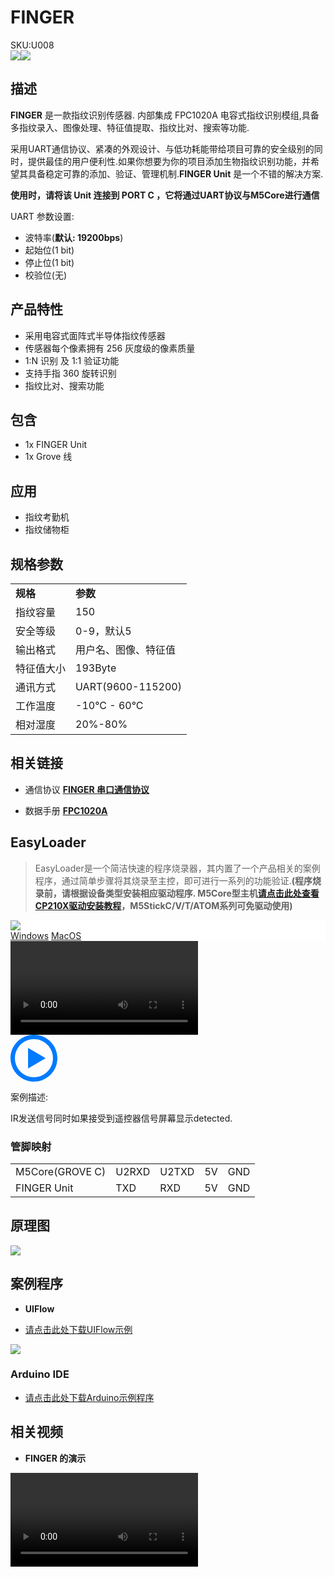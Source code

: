 # FINGER

<div class="badge badge-pill badge-primary product_sku_tag">SKU:U008</div>

<div class="product_pic"><img src="assets/img/product_pics/unit/unit_finger_01.webp"><img src="assets/img/product_pics/unit/unit_finger_02.webp"></div>

## 描述

**FINGER** 是一款指纹识别传感器. 内部集成 FPC1020A 电容式指纹识别模组,具备多指纹录入、图像处理、特征值提取、指纹比对、搜索等功能.

采用UART通信协议、紧凑的外观设计、与低功耗能带给项目可靠的安全级别的同时，提供最佳的用户便利性.如果你想要为你的项目添加生物指纹识别功能，并希望其具备稳定可靠的添加、验证、管理机制.**FINGER Unit** 是一个不错的解决方案.

**使用时，请将该 Unit 连接到 PORT C ，它将通过UART协议与M5Core进行通信**

UART 参数设置:
- 波特率(**默认: 19200bps**)
- 起始位(1 bit)
- 停止位(1 bit)
- 校验位(无)

## 产品特性

- 采用电容式面阵式半导体指纹传感器
- 传感器每个像素拥有 256 灰度级的像素质量
- 1:N 识别 及 1:1 验证功能
- 支持手指 360 旋转识别
- 指纹比对、搜索功能

## 包含

- 1x FINGER Unit
- 1x Grove 线

## 应用

- 指纹考勤机
- 指纹储物柜

## 规格参数

<table>
   <tr style="font-weight:bold">
      <td>规格</td>
      <td>参数</td>
   </tr>
   <tr>
      <td>指纹容量</td>
      <td>150</td>
   </tr>
   <tr>
      <td>安全等级</td>
      <td>0-9，默认5</td>
   </tr>
   <tr>
      <td>输出格式</td>
      <td>用户名、图像、特征值</td>
   </tr>
   <tr>
      <td>特征值大小</td>
      <td>193Byte</td>
   </tr>
   <tr>
      <td>通讯方式</td>
      <td>UART(9600-115200)</td>
   </tr>
   <tr>
      <td>工作温度</td>
      <td>-10°C - 60°C</td>
   </tr>
   <tr>
      <td>相对湿度</td>
      <td>20%-80%</td>
   </tr>
</table>


## 相关链接

- 通信协议 **[FINGER 串口通信协议](https://github.com/m5stack/M5-Schematic/blob/master/Units/finger/biovo_fingerprint_Protocol_en.DOC)**

- 数据手册 **[FPC1020A](https://m5stack.oss-cn-shenzhen.aliyuncs.com/resource/docs/datasheet/hat/1020A_datasheet_cn.pdf)**

## EasyLoader

>EasyLoader是一个简洁快速的程序烧录器，其内置了一个产品相关的案例程序，通过简单步骤将其烧录至主控，即可进行一系列的功能验证.**(程序烧录前，请根据设备类型安装相应驱动程序. M5Core型主机[请点击此处查看CP210X驱动安装教程](zh_CN/arduino/arduino_development?id=安装串口驱动)，M5StickC/V/T/ATOM系列可免驱动使用)**

<div class="easyloader-box">
    <div style="background-color:white;">
        <div><img src="https://m5stack.oss-cn-shenzhen.aliyuncs.com/image/easyloader_intro.webp"></div>
        <div class="easyloader-btn">
            <a href="https://m5stack.oss-cn-shenzhen.aliyuncs.com/EasyLoader/Windows/UNIT/For%20M5Core/EasyLoader_Finger_UNIT_With_M5Core.exe">Windows</a>
            <a href="https://m5stack.oss-cn-shenzhen.aliyuncs.com/EasyLoader/MacOS/UNIT/EasyLoader_Finger_UNIT_With_M5Core_0x1000.dmg">MacOS</a>
            <!-- <a>Linux</a>
            <a>MacOS</a> -->
        </div>
    </div>
    <div>
        <video id="example_video" controls>
            <source src="https://m5stack.oss-cn-shenzhen.aliyuncs.com/video/Product_example_video/Unit/Finger_UNIT.mp4" type="video/mp4">
        </video>
        <div class="easyloader-mask">
        <a>
            <svg id="play-btn" t="1583228776634" class="icon" viewBox="0 0 1024 1024" version="1.1" xmlns="http://www.w3.org/2000/svg" p-id="4152" width="75" height="75"><path d="M512 0C229.216 0 0 229.216 0 512s229.216 512 512 512 512-229.216 512-512S794.784 0 512 0z m0 928C282.24 928 96 741.76 96 512S282.24 96 512 96s416 186.24 416 416-186.24 416-416 416zM384 288l384 224-384 224z" p-id="4153" fill="#007aff"></path></svg></a>
            <p>案例描述:</p>
            <p>IR发送信号同时如果接受到遥控器信号屏幕显示detected.</p>
        </div>
    </div>
</div>

### 管脚映射

<table>
<tr><td>M5Core(GROVE C)</td><td>U2RXD</td><td>U2TXD</td><td>5V</td><td>GND</td></tr>
 <tr><td>FINGER Unit</td><td>TXD</td><td>RXD</td><td>5V</td><td>GND</td></tr>
</table>

## 原理图

<img src="assets/img/product_pics/unit/finger_sch.JPG">

## 案例程序

- **UIFlow**

- [请点击此处下载UIFlow示例](https://github.com/m5stack/M5-ProductExampleCodes/tree/master/Unit/FINGER/UIFlow)

<img src="assets/img/product_pics/unit/fingerprint.webp">

### Arduino IDE

- [请点击此处下载Arduino示例程序](https://github.com/m5stack/M5-ProductExampleCodes/tree/master/Unit/FINGER/Arduino)

## 相关视频

- **FINGER 的演示**

<video class="video_size" controls>
    <source src="https://m5stack.oss-cn-shenzhen.aliyuncs.com/video/Blog/Twitch201901/Fingerprint%20Unit.mp4" type="video/mp4">
</video>

<script>

   var purchase_link = 'https://m5stack.com/collections/m5-unit/products/finger-sensor-unit';
   anchor_search(purchase_link);
   scrollFunc();

</script>